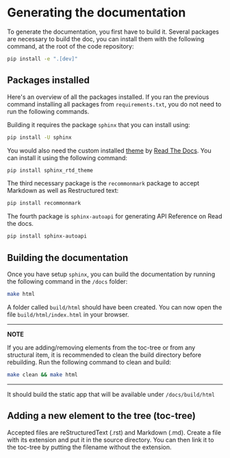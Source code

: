 # Generating the documentation

To generate the documentation, you first have to build it. Several packages are necessary to build the doc,
you can install them with the following command, at the root of the code repository:

```bash
pip install -e ".[dev]"
```

## Packages installed

Here's an overview of all the packages installed. If you ran the previous command installing all packages from
`requirements.txt`, you do not need to run the following commands.

Building it requires the package `sphinx` that you can install using:

```bash
pip install -U sphinx
```

You would also need the custom installed [theme](https://github.com/readthedocs/sphinx_rtd_theme) by [Read The Docs](https://readthedocs.org/). You can install it using the following command:

```bash
pip install sphinx_rtd_theme
```

The third necessary package is the `recommonmark` package to accept Markdown as well as Restructured text:

```bash
pip install recommonmark
```

The fourth package is `sphinx-autoapi` for generating API Reference on Read the docs. 

```bash
pip install sphinx-autoapi
```

## Building the documentation

Once you have setup `sphinx`, you can build the documentation by running the following command in the `/docs` folder:

```bash
make html
```

A folder called ``build/html`` should have been created. You can now open the file ``build/html/index.html`` in your browser. 

---
**NOTE**

If you are adding/removing elements from the toc-tree or from any structural item, it is recommended to clean the build
directory before rebuilding. Run the following command to clean and build:

```bash
make clean && make html
```

---

It should build the static app that will be available under `/docs/build/html`

## Adding a new element to the tree (toc-tree)

Accepted files are reStructuredText (.rst) and Markdown (.md). Create a file with its extension and put it
in the source directory. You can then link it to the toc-tree by putting the filename without the extension.